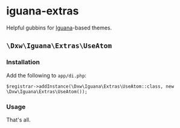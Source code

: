 # iguana-extras

Helpful gubbins for [Iguana](https://github.com/dxw/iguana)-based themes.

## `\Dxw\Iguana\Extras\UseAtom`

### Installation

Add the following to `app/di.php`:

```
$registrar->addInstance(\Dxw\Iguana\Extras\UseAtom::class, new \Dxw\Iguana\Extras\UseAtom());
```

### Usage

That's all.
